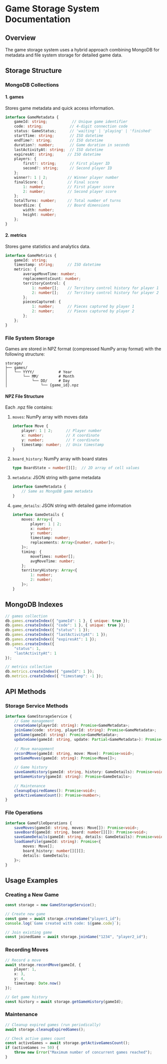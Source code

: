 # Game Storage System Documentation

## Overview

The game storage system uses a hybrid approach combining MongoDB for metadata and file system storage for detailed game data.

## Storage Structure

### MongoDB Collections

#### 1. games
Stores game metadata and quick access information.

```typescript
interface GameMetadata {
    gameId: string;           // Unique game identifier
    code: string;            // 4-digit connection code
    status: GameStatus;      // 'waiting' | 'playing' | 'finished'
    startTime: string;       // ISO datetime
    endTime?: string;        // ISO datetime
    duration?: number;       // Game duration in seconds
    lastActivityAt: string;  // ISO datetime
    expiresAt: string;      // ISO datetime
    players: {
        first?: string;      // First player ID
        second?: string;     // Second player ID
    };
    winner?: 1 | 2;         // Winner player number
    finalScore: {           // Final score
        1: number;          // First player score
        2: number;          // Second player score
    };
    totalTurns: number;     // Total number of turns
    boardSize: {            // Board dimensions
        width: number;
        height: number;
    };
}
```

#### 2. metrics
Stores game statistics and analytics data.

```typescript
interface GameMetrics {
    gameId: string;
    timestamp: string;      // ISO datetime
    metrics: {
        averageMoveTime: number;
        replacementsCount: number;
        territoryControl: {
            1: number[];    // Territory control history for player 1
            2: number[];    // Territory control history for player 2
        };
        piecesCaptured: {
            1: number;      // Pieces captured by player 1
            2: number;      // Pieces captured by player 2
        };
    };
}
```

### File System Storage

Games are stored in NPZ format (compressed NumPy array format) with the following structure:

```
storage/
├── games/
│   └── YYYY/           # Year
│       └── MM/         # Month
│           └── DD/     # Day
│               └── {game_id}.npz
```

#### NPZ File Structure

Each .npz file contains:

1. `moves`: NumPy array with moves data
   ```typescript
   interface Move {
       player: 1 | 2;      // Player number
       x: number;          // X coordinate
       y: number;          // Y coordinate
       timestamp: number;  // Unix timestamp
   }
   ```

2. `board_history`: NumPy array with board states
   ```typescript
   type BoardState = number[][];  // 2D array of cell values
   ```

3. `metadata`: JSON string with game metadata
   ```typescript
   interface GameMetadata {
       // Same as MongoDB game metadata
   }
   ```

4. `game_details`: JSON string with detailed game information
   ```typescript
   interface GameDetails {
       moves: Array<{
           player: 1 | 2;
           x: number;
           y: number;
           timestamp: number;
           replacements: Array<[number, number]>;
       }>;
       timing: {
           moveTimes: number[];
           avgMoveTime: number;
       };
       territoryHistory: Array<{
           1: number;
           2: number;
       }>;
   }
   ```

## MongoDB Indexes

```javascript
// games collection
db.games.createIndex({ "gameId": 1 }, { unique: true });
db.games.createIndex({ "code": 1 }, { unique: true });
db.games.createIndex({ "status": 1 });
db.games.createIndex({ "lastActivityAt": 1 });
db.games.createIndex({ "expiresAt": 1 });
db.games.createIndex({ 
    "status": 1, 
    "lastActivityAt": 1 
});

// metrics collection
db.metrics.createIndex({ "gameId": 1 });
db.metrics.createIndex({ "timestamp": -1 });
```

## API Methods

### Storage Service Methods

```typescript
interface GameStorageService {
    // Game management
    createGame(playerId: string): Promise<GameMetadata>;
    joinGame(code: string, playerId: string): Promise<GameMetadata>;
    getGame(gameId: string): Promise<GameMetadata>;
    updateGame(gameId: string, update: Partial<GameMetadata>): Promise<void>;
    
    // Move management
    recordMove(gameId: string, move: Move): Promise<void>;
    getGameMoves(gameId: string): Promise<Move[]>;
    
    // Game history
    saveGameHistory(gameId: string, history: GameDetails): Promise<void>;
    getGameHistory(gameId: string): Promise<GameDetails>;
    
    // Maintenance
    cleanupExpiredGames(): Promise<void>;
    getActiveGamesCount(): Promise<number>;
}
```

### File Operations

```typescript
interface GameFileOperations {
    saveMoves(gameId: string, moves: Move[]): Promise<void>;
    saveBoard(gameId: string, board: number[][]): Promise<void>;
    saveGameDetails(gameId: string, details: GameDetails): Promise<void>;
    loadGameFile(gameId: string): Promise<{
        moves: Move[];
        board_history: number[][][];
        details: GameDetails;
    }>;
}
```

## Usage Examples

### Creating a New Game

```typescript
const storage = new GameStorageService();

// Create new game
const game = await storage.createGame("player1_id");
console.log(`Game created with code: ${game.code}`);

// Join existing game
const joinedGame = await storage.joinGame("1234", "player2_id");
```

### Recording Moves

```typescript
// Record a move
await storage.recordMove(gameId, {
    player: 1,
    x: 3,
    y: 4,
    timestamp: Date.now()
});

// Get game history
const history = await storage.getGameHistory(gameId);
```

### Maintenance

```typescript
// Cleanup expired games (run periodically)
await storage.cleanupExpiredGames();

// Check active games count
const activeGames = await storage.getActiveGamesCount();
if (activeGames >= 50) {
    throw new Error("Maximum number of concurrent games reached");
}
```